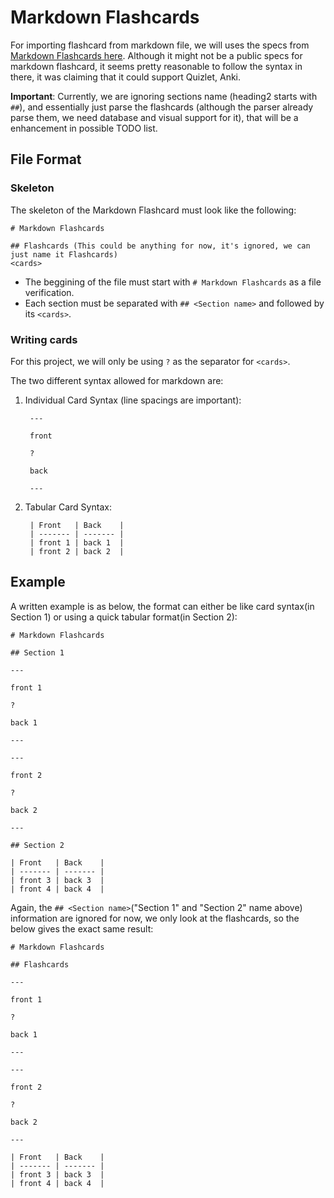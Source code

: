 # Markdown Flashcards

For importing flashcard from markdown file, we will uses the specs from [Markdown Flashcards here](https://github.com/StanislawSwierc/markdown-flashcards/blob/master/decks/Markdown%20Flashcards.md). Although it might not be a public specs for markdown flashcard, it seems pretty reasonable to follow the syntax in there, it was claiming that it could support Quizlet, Anki.

**Important**: Currently, we are ignoring sections name (heading2 starts with `##`), and essentially just parse the flashcards (although the parser already parse them, we need database and visual support for it), that will be a enhancement in possible TODO list.

## File Format

### Skeleton
The skeleton of the Markdown Flashcard must look like the following:
```
# Markdown Flashcards

## Flashcards (This could be anything for now, it's ignored, we can just name it Flashcards)
<cards>

```
 - The beggining of the file must start with `# Markdown Flashcards` as a file verification.
 - Each section must be separated with `## <Section name>` and followed by its `<cards>`.


### Writing cards
For this project, we will only be using `?` as the separator for `<cards>`.

The two different syntax allowed for markdown are:

1. Individual Card Syntax (line spacings are important):

        ---

        front

        ?

        back

        ---

2. Tabular Card Syntax:

        | Front   | Back    |
        | ------- | ------- |
        | front 1 | back 1  |
        | front 2 | back 2  |


## Example

A written example is as below, the format can either be like card syntax(in Section 1) or using a quick tabular format(in Section 2):

```
# Markdown Flashcards

## Section 1

---

front 1

?

back 1

---

---

front 2

?

back 2

---

## Section 2

| Front   | Back    |
| ------- | ------- |
| front 3 | back 3  |
| front 4 | back 4  |
```

Again, the `## <Section name>`("Section 1" and "Section 2" name above) information are ignored for now,
we only look at the flashcards, so the below gives the exact same result:

```
# Markdown Flashcards

## Flashcards

---

front 1

?

back 1

---

---

front 2

?

back 2

---

| Front   | Back    |
| ------- | ------- |
| front 3 | back 3  |
| front 4 | back 4  |
```